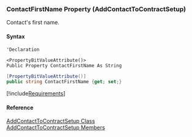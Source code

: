 ﻿### ContactFirstName Property (AddContactToContractSetup)

Contact's first name.

#### Syntax

```vbnet
'Declaration

<PropertyBitValueAttribute()>
Public Property ContactFirstName As String
```

```csharp
[PropertyBitValueAttribute()]
public string ContactFirstName {get; set;}
```

[!include[Requirements](../partials/requirements.md)]

#### Reference

[AddContactToContractSetup Class](FChoice.Toolkits.Clarify~FChoice.Toolkits.Clarify.Interfaces.AddContactToContractSetup.md)  
[AddContactToContractSetup Members](FChoice.Toolkits.Clarify~FChoice.Toolkits.Clarify.Interfaces.AddContactToContractSetup_members.md)